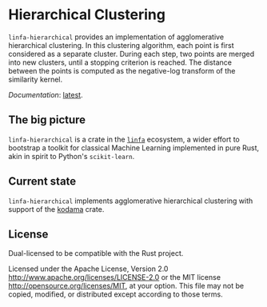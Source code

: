 # Hierarchical Clustering

`linfa-hierarchical` provides an implementation of agglomerative hierarchical clustering. 
In this clustering algorithm, each point is first considered as a separate cluster. During each
step, two points are merged into new clusters, until a stopping criterion is reached. The distance
between the points is computed as the negative-log transform of the similarity kernel.

_Documentation_: [latest](https://docs.rs/linfa).

## The big picture

`linfa-hierarchical` is a crate in the [`linfa`](https://crates.io/crates/linfa) ecosystem, a wider effort to bootstrap a toolkit for classical Machine Learning implemented in pure Rust, akin in spirit to Python's `scikit-learn`.

## Current state

`linfa-hierarchical` implements agglomerative hierarchical clustering with support of the [kodama](https://docs.rs/kodama/0.2.3/kodama/) crate.

## License
Dual-licensed to be compatible with the Rust project.

Licensed under the Apache License, Version 2.0 http://www.apache.org/licenses/LICENSE-2.0 or the MIT license http://opensource.org/licenses/MIT, at your option. This file may not be copied, modified, or distributed except according to those terms.
